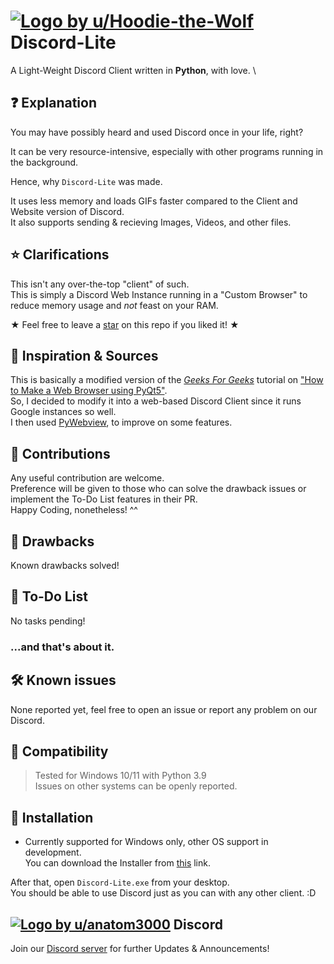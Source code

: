 # [![Logo by u/Hoodie-the-Wolf](https://i.imgur.com/D0fAK42.png)](https://www.reddit.com/user/Hoodie-the-Wolf/) Discord-Lite
A Light-Weight Discord Client written in **Python**, with love. \

## ❓ Explanation
You may have possibly heard and used Discord once in your life, right?

It can be very resource-intensive, especially with other programs running in the background.

Hence, why `Discord-Lite` was made.

It uses less memory and loads GIFs faster compared to the Client and Website version of Discord.\
It also supports sending & recieving Images, Videos, and other files.



## ⭐ Clarifications
This isn't any over-the-top "client" of such.\
This is simply a Discord Web Instance running in a "Custom Browser" to reduce memory usage and *not* feast on your RAM.

★ Feel free to leave a [star](https://i.imgur.com/P9YZMnF.gif) on this repo if you liked it! ★

## 👀 Inspiration & Sources
This is basically a modified version of the [*Geeks For Geeks*](https://www.geeksforgeeks.org/) tutorial on ["How to Make a Web Browser using PyQt5"](https://www.geeksforgeeks.org/creating-a-simple-browser-using-pyqt5/).\
So, I decided to modify it into a web-based Discord Client since it runs Google instances so well. \
I then used [PyWebview](https://pypi.org/project/pywebview/), to improve on some features.

## 👋 Contributions
Any useful contribution are welcome.\
Preference will be given to those who can solve the drawback issues or implement the To-Do List features in their PR.\
Happy Coding, nonetheless! ^^

## 💢 Drawbacks
Known drawbacks solved!

## 📃 To-Do List
No tasks pending!

### ...and that's about it.

## 🛠️ Known issues
None reported yet, feel free to open an issue or report any problem on our Discord.

## 💾 Compatibility
> Tested for Windows 10/11 with Python 3.9\
> Issues on other systems can be openly reported.

## 📎 Installation


* Currently supported for Windows only, other OS support in development. \
You can download the Installer from [this](https://github.com/therealcyber71/Discord-Lite/releases/download/discordlite/Discord.Lite.v1.3.Installer.exe) link.

After that, open `Discord-Lite.exe` from your desktop.\
You should be able to use Discord just as you can with any other client. :D

## [![Logo by u/anatom3000](https://i.imgur.com/cooZgSL.png)](https://www.reddit.com/user/anatom3000/) Discord 
Join our [Discord server](https://discord.gg/EmFVyJugPz) for further Updates & Announcements!

